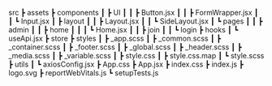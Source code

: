 src
┣ assets
┣ components
┃ ┣ UI
┃ ┃ ┣ Button.jsx
┃ ┃ ┣ FormWrapper.jsx
┃ ┃ ┗ Input.jsx
┃ ┣ layout
┃ ┃ ┣ Layout.jsx
┃ ┃ ┗ SideLayout.jsx
┃ ┗ pages
┃ ┃ ┣ admin
┃ ┃ ┣ home
┃ ┃ ┃ ┗ Home.jsx
┃ ┃ ┣ join
┃ ┃ ┗ login
┣ hooks
┃ ┗ useApi.jsx
┣ store
┣ styles
┃ ┣ \_app.scss
┃ ┣ \_common.scss
┃ ┣ \_container.scss
┃ ┣ \_footer.scss
┃ ┣ \_global.scss
┃ ┣ \_header.scss
┃ ┣ \_media.scss
┃ ┣ \_variable.scss
┃ ┣ style.css
┃ ┣ style.css.map
┃ ┗ style.scss
┣ utils
┃ ┗ axiosConfig.jsx
┣ App.css
┣ App.jsx
┣ index.css
┣ index.js
┣ logo.svg
┣ reportWebVitals.js
┗ setupTests.js
